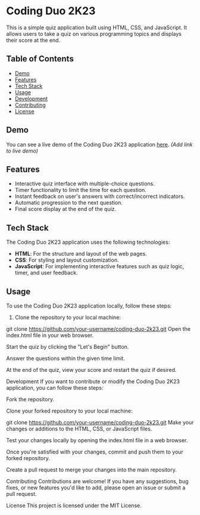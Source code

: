 # Coding Duo 2K23

This is a simple quiz application built using HTML, CSS, and JavaScript. It allows users to take a quiz on various programming topics and displays their score at the end.

## Table of Contents

- [Demo](#demo)
- [Features](#features)
- [Tech Stack](#tech-stack)
- [Usage](#usage)
- [Development](#development)
- [Contributing](#contributing)
- [License](#license)

## Demo

You can see a live demo of the Coding Duo 2K23 application [here](#). *(Add link to live demo)*

## Features

- Interactive quiz interface with multiple-choice questions.
- Timer functionality to limit the time for each question.
- Instant feedback on user's answers with correct/incorrect indicators.
- Automatic progression to the next question.
- Final score display at the end of the quiz.

## Tech Stack

The Coding Duo 2K23 application uses the following technologies:

- **HTML**: For the structure and layout of the web pages.
- **CSS**: For styling and layout customization.
- **JavaScript**: For implementing interactive features such as quiz logic, timer, and user feedback.

## Usage

To use the Coding Duo 2K23 application locally, follow these steps:

1. Clone the repository to your local machine:


git clone https://github.com/your-username/coding-duo-2k23.git
Open the index.html file in your web browser.

Start the quiz by clicking the "Let's Begin" button.

Answer the questions within the given time limit.

At the end of the quiz, view your score and restart the quiz if desired.

Development
If you want to contribute or modify the Coding Duo 2K23 application, you can follow these steps:

Fork the repository.

Clone your forked repository to your local machine:

git clone https://github.com/your-username/coding-duo-2k23.git
Make your changes or additions to the HTML, CSS, or JavaScript files.

Test your changes locally by opening the index.html file in a web browser.

Once you're satisfied with your changes, commit and push them to your forked repository.

Create a pull request to merge your changes into the main repository.

Contributing
Contributions are welcome! If you have any suggestions, bug fixes, or new features you'd like to add, please open an issue or submit a pull request.

License
This project is licensed under the MIT License.
